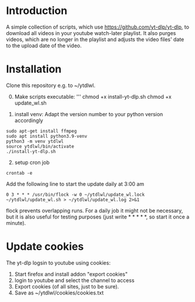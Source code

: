 # Introduction
A simple collection of scripts, which use https://github.com/yt-dlp/yt-dlp, to download all videos in your youtube watch-later playlist. It also purges videos, which are no longer in the playlist and adjusts the video files' date to the upload date of the video.

# Installation
Clone this repository e.g. to ~/ytdlwl.

0. Make scripts executable:
'''
chmod +x install-yt-dlp.sh
chmod +x update_wl.sh

1. install venv:
Adapt the  version number to your python version accordingly
```
sudo apt-get install ffmpeg
sudo apt install python3.9-venv
python3 -m venv ytdlwl
source ytdlwl/bin/activate
./install-yt-dlp.sh
```

2. setup cron job
```
crontab -e
```
Add the following line to start the update daily at 3:00 am
```
0 3 * * * /usr/bin/flock -w 0 ~/ytdlwl/update_wl.lock ~/ytdlwl/update_wl.sh > ~/ytdlwl/update_wl.log 2>&1
```

flock prevents overlapping runs. For a daily job it might not be necessary, but it is also useful for testing purposes (just write * * * * *, so start it once a minute).

# Update cookies
The yt-dlp logsin to youtube using cookies:
1. Start firefox and install addon "export cookies"
2. login to youtube and select the channel to access
3. Export cookies (of all sites, just to be sure).
4. Save as ~/ytdlwl/cookies/cookies.txt
